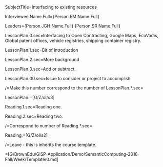SubjectTitle=Interfacing to existing resources

Interviewee.Name.Full={Person.EM.Name.Full}

Leaders={Person.JGH.Name.Full} {Person.SR.Name.Full}

LessonPlan.0.sec=Interfacing to Open Contracting, Google Maps, EcoVadis, Global patent offices, vehicle registries, shipping container registry.

LessonPlan.1.sec=Bit of introduction

LessonPlan.2.sec=More background

LessonPlan.3.sec=Add or subtract.

LessonPlan.00.sec=Issue to consider or project to accomplish

/=Make this number correspond to the number of LessonPlan.*.sec=

LessonPlan.=[G/Z/ol/s3]

Reading.1.sec=Reading one.

Reading.2.sec=Reading two.

/=Correspond to number of Reading.*.sec=

Reading.=[G/Z/ol/s2]

/=Leave - this is inherits the course template.

=[G/BrownEdu/GISP-Application/Demo/SemanticComputing-2018-Fall/Week/Template/0.md]